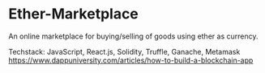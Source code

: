 # Ether-Marketplace
An online marketplace for buying/selling of goods using ether as currency.

Techstack: JavaScript, React.js, Solidity, Truffle, Ganache, Metamask <br />
https://www.dappuniversity.com/articles/how-to-build-a-blockchain-app
